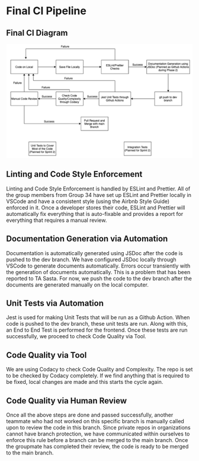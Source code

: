 # Final CI Pipeline

## Final CI Diagram

![CI Phase 1 Diagram](./phase1.png?raw=true "Title")

## Linting and Code Style Enforcement

Linting and Code Style Enforcement is handled by ESLint and Prettier. All of the group members from Group 34 have set up ESLint and Prettier locally in VSCode and have a consistent style (using the Airbnb Style Guide) enforced in it. Once a developer stores their code, ESLint and Prettier will automatically fix everything that is auto-fixable and provides a report for everything that requires a manual review.

## Documentation Generation via Automation

Documentation is automatically generated using JSDoc after the code is pushed to the dev branch. We have configured JSDoc locally through VSCode to generate documents automatically. Errors occur transiently with the generation of documents automatically. This is a problem that has been reported to TA Sasta. For now, we push the code to the dev branch after the documents are generated manually on the local computer.

## Unit Tests via Automation

Jest is used for making Unit Tests that will be run as a Github Action. When code is pushed to the dev branch, these unit tests are run. Along with this, an End to End Test is performed for the frontend. Once these tests are run successfully, we proceed to check Code Quality via Tool.

## Code Quality via Tool

We are using Codacy to check Code Quality and Complexity. The repo is set to be checked by Codacy completely. If we find anything that is required to be fixed, local changes are made and this starts the cycle again.

## Code Quality via Human Review

Once all the above steps are done and passed successfully, another teammate who had not worked on this specific branch is manually called upon to review the code in this branch. Since private repos in organizations cannot have branch protection, we have communicated within ourselves to enforce this rule before a branch can be merged to the main branch. Once the groupmate has completed their review, the code is ready to be merged to the main branch.